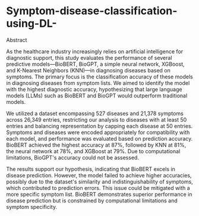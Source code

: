 # Symptom-disease-classification-using-DL-
Abstract

As the healthcare industry increasingly relies on artificial intelligence for diagnostic support, this study evaluates the performance of several predictive models—BioBERT, BioGPT, a simple neural network, XGBoost, and K-Nearest Neighbors (KNN)—in diagnosing diseases based on symptoms. The primary focus is the classification accuracy of these models in diagnosing diseases from symptom lists. We aimed to identify the model with the highest diagnostic accuracy, hypothesizing that large language models (LLMs) such as BioBERT and BioGPT would outperform traditional models.

We utilized a dataset encompassing 527 diseases and 21,378 symptoms across 26,349 entries, restricting our analysis to diseases with at least 50 entries and balancing representation by capping each disease at 50 entries. Symptoms and diseases were encoded appropriately for compatibility with each model, and performance was evaluated based on prediction accuracy. BioBERT achieved the highest accuracy at 87%, followed by KNN at 81%, the neural network at 78%, and XGBoost at 79%. Due to computational limitations, BioGPT's accuracy could not be assessed.

The results support our hypothesis, indicating that BioBERT excels in disease prediction. However, the model failed to achieve higher accuracies, possibly due to the dataset's similarity and indistinguishability of symptoms, which contributed to prediction errors. This issue could be mitigated with a more specific symptom list. BioBERT demonstrates superior performance in disease prediction but is constrained by computational limitations and symptom specificity.
